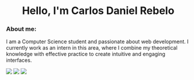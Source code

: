 <h1 align="center">Hello, I'm Carlos Daniel Rebelo</h1>
<h3>About me:</h3>
<p>I am a Computer Science student and passionate about web development. I currently work as an intern in this area, where I combine my theoretical knowledge with effective practice to create intuitive and engaging interfaces.</P>

<div> 
  <a href="https://www.instagram.com/carlossrebelo/" target="_blank"><img src="https://img.shields.io/badge/-Instagram-%23E4405F?style=for-the-badge&logo=instagram&logoColor=white" target="_blank"></a>
  <a href = "mailto:rebeloodaniel@gmail.com"><img src="https://img.shields.io/badge/-Gmail-%23333?style=for-the-badge&logo=gmail&logoColor=white" target="_blank"></a>
  <a href="https://www.linkedin.com/in/carlosdrebelo/" target="_blank"><img src="https://img.shields.io/badge/-LinkedIn-%230077B5?style=for-the-badge&logo=linkedin&logoColor=white" target="_blank"></a> 
</div>
